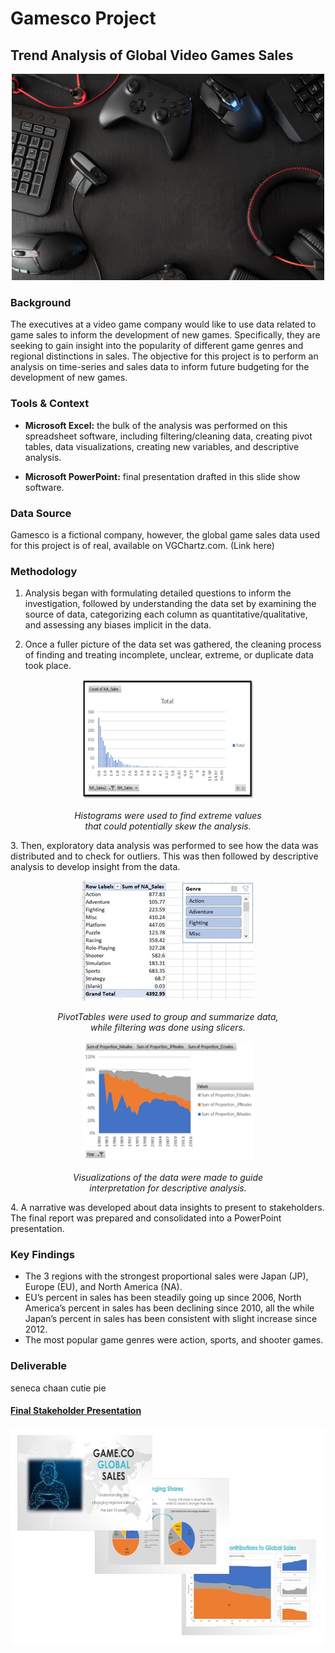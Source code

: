 # Gamesco Project
## Trend Analysis of Global Video Games Sales
<p align="center">
  <img width="500" height="330" src="Images/videogames.jpg"/>
</p>

### Background
The executives at a video game company would like to use data related to game sales to inform the development of new games. Specifically, they are seeking to gain insight into the popularity of different game genres and regional distinctions in sales. The objective for this project is to perform an analysis on time-series and sales data to inform future budgeting for the development of new games. 

### Tools & Context
- **Microsoft Excel:** the bulk of the analysis was performed on this spreadsheet software, including filtering/cleaning data, creating pivot tables, data visualizations, creating new variables, and descriptive analysis. 

- **Microsoft PowerPoint:**  final presentation drafted in this slide show software. 

### Data Source
Gamesco is a fictional company, however, the global game sales data used for this project is of real, available on VGChartz.com. 
(Link here)

### Methodology
1. Analysis began with formulating detailed questions to inform the investigation, followed by understanding the data set by examining the source of data, categorizing each column as quantitative/qualitative, and assessing any biases implicit in the data. 

2. Once a fuller picture of the data set was gathered, the cleaning process of finding and treating incomplete, unclear, extreme, or duplicate data took place.
<p align="center">
  <img width="275" height="192" src="Images/histogram.png"/>
</p>
<p align="center">
  <em>Histograms were used to find extreme values<br>that could potentially skew the analysis.</em>
</p>
3. Then, exploratory data analysis was performed to see how the data was distributed and to check for outliers. This was then followed by descriptive analysis to develop insight from the data. 
<p align="center">
  <img width="275" height="192" src="Images/slicers.jpg"/>
</p>
<p align="center">
  <em>PivotTables were used to group and summarize data,<br>while filtering was done using slicers.</em>
</p>
<p align="center">
  <img width="275" height="192" src="Images/areachart.png"/>
</p>
<p align="center">
  <em>Visualizations of the data were made to guide<br>interpretation for descriptive analysis.</em>
</p>
4.  A narrative was developed about data insights to present to stakeholders. The final report was prepared and consolidated into a PowerPoint presentation.

### Key Findings
- The 3 regions with the strongest proportional sales were Japan (JP), Europe (EU), and North America (NA).
- EU’s percent in sales has been steadily going up since 2006, North America’s percent in sales has been declining since 2010, all the while Japan’s percent in sales has been consistent with slight increase since 2012.
- The most popular game genres were action, sports, and shooter games. 

### Deliverable

seneca chaan cutie pie

#### [Final Stakeholder Presentation](https://drive.google.com/file/d/1o_6Km6w59hyS-gmy7FzcsOWjvWDH4FlL/view?usp=sharing)

<p align="center">
  <img width="635" height="348" src="Images/presentation.jpg"/>
</p>
